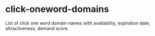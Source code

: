 # click-oneword-domains
List of click one word domain names with availability, expiration date, attractiveness, demand score.

